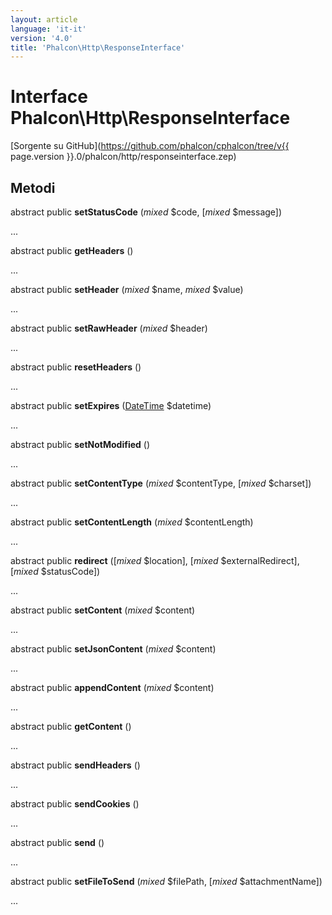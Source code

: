 ```yaml
---
layout: article
language: 'it-it'
version: '4.0'
title: 'Phalcon\Http\ResponseInterface'
---
```

# Interface **Phalcon\Http\ResponseInterface**

[Sorgente su GitHub](https://github.com/phalcon/cphalcon/tree/v{{ page.version }}.0/phalcon/http/responseinterface.zep)

## Metodi

abstract public **setStatusCode** (*mixed* $code, [*mixed* $message])

...

abstract public **getHeaders** ()

...

abstract public **setHeader** (*mixed* $name, *mixed* $value)

...

abstract public **setRawHeader** (*mixed* $header)

...

abstract public **resetHeaders** ()

...

abstract public **setExpires** ([DateTime](https://php.net/manual/en/class.datetime.php) $datetime)

...

abstract public **setNotModified** ()

...

abstract public **setContentType** (*mixed* $contentType, [*mixed* $charset])

...

abstract public **setContentLength** (*mixed* $contentLength)

...

abstract public **redirect** ([*mixed* $location], [*mixed* $externalRedirect], [*mixed* $statusCode])

...

abstract public **setContent** (*mixed* $content)

...

abstract public **setJsonContent** (*mixed* $content)

...

abstract public **appendContent** (*mixed* $content)

...

abstract public **getContent** ()

...

abstract public **sendHeaders** ()

...

abstract public **sendCookies** ()

...

abstract public **send** ()

...

abstract public **setFileToSend** (*mixed* $filePath, [*mixed* $attachmentName])

...